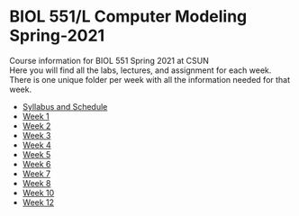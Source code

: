 # BIOL 551/L Computer Modeling Spring-2021
Course information for BIOL 551 Spring 2021 at CSUN  
Here you will find all the labs, lectures, and assignment for each week.  
There is one unique folder per week with all the information needed for that week.

- [Syllabus and Schedule](https://github.com/Biol551-CSUN/Spring-2021/tree/main/Syllabus_and_Schedule)
- [Week 1](https://github.com/Biol551-CSUN/Spring-2021/tree/main/Week_1)
- [Week 2](https://github.com/Biol551-CSUN/Spring-2021/tree/main/Week_2)
- [Week 3](https://github.com/Biol551-CSUN/Spring-2021/tree/main/Week_3)
- [Week 4](https://github.com/Biol551-CSUN/Spring-2021/tree/main/Week_4)  
- [Week 5](https://github.com/Biol551-CSUN/Spring-2021/tree/main/Week_5)  
- [Week 6](https://github.com/Biol551-CSUN/Spring-2021/tree/main/Week_6) 
- [Week 7](https://github.com/Biol551-CSUN/Spring-2021/tree/main/Week_7) 
- [Week 8](https://github.com/Biol551-CSUN/Spring-2021/tree/main/Week_8) 
- [Week 10](https://github.com/Biol551-CSUN/Spring-2021/tree/main/Week_10) 
- [Week 12](https://github.com/Biol551-CSUN/Spring-2021/tree/main/Week_12) 
